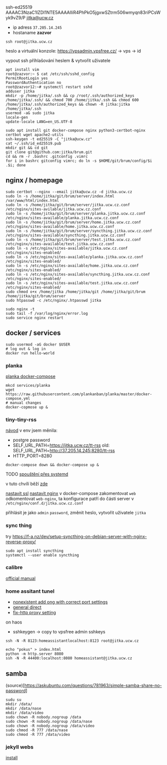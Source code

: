 ssh-ed25519 AAAAC3NzaC1lZDI1NTE5AAAAIIiR4PhPkO5jgxwSZtrm506wmyqn83riPCsWyk9vZ9/P jitka@ucw.cz
* ip adress `37.205.14.245`
* hostaname **zazvor**
```
ssh root@jitka.ucw.cz
```
heslo a virtuální konzole:
https://vpsadmin.vpsfree.cz/ -> vps -> id 

vypout ssh příhlašování heslem & vytvořit uživatele
```
apt install vim
root@zazvor:~ $ cat /etc/ssh/sshd_config 
PermitRootLogin yes
PasswordAuthentication no
root@zazvor12:~# systemctl restart sshd
adduser jitka
mkdir -p /home/jitka/.ssh && cp /root/.ssh/authorized_keys /home/jitka/.ssh/ && chmod 700 /home/jitka/.ssh && chmod 600 /home/jitka/.ssh/authorized_keys && chown -R jitka:jitka /home/jitka/.ssh
usermod -aG sudo jitka
locale-gen
update-locale LANG=en_US.UTF-8
```

```
sudo apt install git docker-compose nginx python3-certbot-nginx certbot wget apache2-utils
ssh-keygen -t ed25519 -C "jitka@ucw.cz"
cat ~/.ssh/id_ed25519.pub
mkdir git && cd git
git clone git@github.com:jitka/brum.git
cd && rm -r .bashrc .gitconfig .vimrc
for i in bashrc gitconfig vimrc; do ln -s $HOME/git/brum/config/$i .$i; done
```

## nginx / homepage

```
sudo certbot --nginx --email jitka@ucw.cz -d jitka.ucw.cz
sudo ln -s /home/jitka/git/brum/server/index.html /var/www/html/index.html
sudo ln -s /home/jitka/git/brum/server/jitka.ucw.cz.conf /etc/nginx/sites-avilable/jitka.ucw.cz.conf
sudo ln -s /home/jitka/git/brum/server/planka.jitka.ucw.cz.conf /etc/nginx/sites-available/planka.jitka.ucw.cz.conf
sudo ln -s /home/jitka/git/brum/server/home.jitka.ucw.cz.conf /etc/nginx/sites-available/home.jitka.ucw.cz.conf
sudo ln -s /home/jitka/git/brum/server/syncthing.jitka.ucw.cz.conf /etc/nginx/sites-available/syncthing.jitka.ucw.cz.conf
sudo ln -s /home/jitka/git/brum/server/test.jitka.ucw.cz.conf /etc/nginx/sites-available/test.jitka.ucw.cz.conf
sudo ln -s /etc/nginx/sites-available/jitka.ucw.cz.conf /etc/nginx/sites-enabled/
sudo ln -s /etc/nginx/sites-available/planka.jitka.ucw.cz.conf /etc/nginx/sites-enabled/
sudo ln -s /etc/nginx/sites-available/home.jitka.ucw.cz.conf /etc/nginx/sites-enabled/
sudo ln -s /etc/nginx/sites-available/syncthing.jitka.ucw.cz.conf /etc/nginx/sites-enabled/
sudo ln -s /etc/nginx/sites-available/test.jitka.ucw.cz.conf /etc/nginx/sites-enabled/
sudo chmod o+x /home/jitka /home/jitka/git /home/jitka/git/brum /home/jitka/git/brum/server
sudo htpasswd -c /etc/nginx/.htpasswd jitka

sudo nginx -t
sudo tail -f /var/log/nginx/error.log
sudo service nginx restart
```

## docker / services

```
sudo usermod -aG docker $USER
# log out & log in
docker run hello-world
```

### planka

[planka docker-compose](https://docs.planka.cloud/docs/installation/docker/production_version)
```
mkcd services/planka
wget https://raw.githubusercontent.com/plankanban/planka/master/docker-compose.yml
# manual changes
docker-copmose up &
```


### tiny-tiny-rss
[návod](https://git.tt-rss.org/fox/ttrss-docker-compose/src/static-dockerhub/README.md)
v env jsem měnila:
* postgre password 
* SELF_URL_PATH=https://jitka.ucw.cz/tt-rss old: SELF_URL_PATH=http://37.205.14.245:8280/tt-rss
* HTTP_PORT=8280

```
docker-compose down && docker-compose up &
```
TODO [spouštění přes systemd](https://community.hetzner.com/tutorials/docker-compose-as-systemd-service)

v tuto chvílí běží [zde](http://37.205.14.245:8280/tt-rss/)

[nastavit ssl](https://git.tt-rss.org/fox/ttrss-docker-compose/wiki#using-ssl-with-letsencrypt)
[nastavit nginx](https://git.tt-rss.org/fox/ttrss-docker-compose/wiki#how-do-i-put-this-container-behind-a-reverse-proxy) v docker-compose zakomentovat `web` odkomentovat `web-nginx`, ta konfigurace patří do části server v `/etc/nginx/conf.d/jitka.ucw.cz.conf` 


přihlásit je jako `admin` `password`, změnit heslo, vytvořit uživatele `jitka`

### sync thing
try https://f-a.nz/dev/setup-syncthing-on-debian-server-with-nginx-reverse-proxy/

```
sudo apt install syncthing
systemctl --user enable syncthing
```


### calibre
[official manual](https://manual.calibre-ebook.com/server.html#accessing-the-server-from-devices-on-your-home-network)

### home assitant tunel

* [nonexistent add ong with correct port settings](https://carly.be/expose-home-assistant-through-ssh-tunnel/)
* [general direct](https://community.home-assistant.io/t/ssh-tunneling-using-a-remote-server/318644)
* [fix-http proxy setting](https://community.home-assistant.io/t/home-assistant-400-bad-request-docker-proxy-solution/322163)

on haos
* sshkeygen -> copy to vpsfree admin sshkeys
```
ssh -N -R 8123:homeassistantlocalhost:8123 root@jitka.ucw.cz
```


```
echo "pokus" > index.html
python -m http.server 8080
ssh -N -R 44400:localhost:8080 homeassistant@jitka.ucw.cz
```

## samba

(source)[https://askubuntu.com/questions/781963/simple-samba-share-no-password]

```
sudu su
mkdir /data/
mkdir /data/nase
mkdir /data/video
sudo chown -R nobody.nogroup /data
sudo chown -R nobody.nogroup /data/nase
sudo chown -R nobody.nogroup /data/video
sudo chmod -R 777 /data/nase
sudo chmod -R 777 /data/video
```

### jekyll webs
[install](https://jekyllrb.com/docs/installation/ubuntu/)
